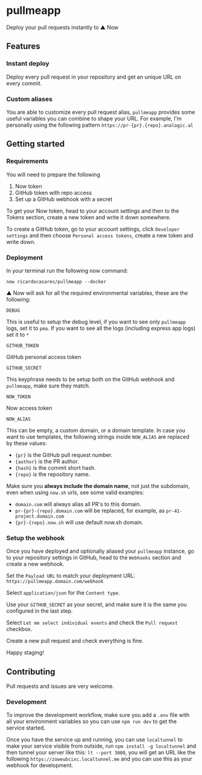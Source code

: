 # pullmeapp

Deploy your pull requests instantly to ▲ Now

## Features

### Instant deploy

Deploy every pull request in your repository and get an unique URL on every commit.

### Custom aliases

You are able to customize every pull request alias, `pullmeapp` provides some useful variables you can combine to shape your URL. For example, I'm personally using the following pattern `https://pr-{pr}.{repo}.analogic.al`

## Getting started

### Requirements

You will need to prepare the following

1. Now token
2. GitHub token with repo access
3. Set up a GitHub webhook with a secret

To get your Now token, head to your account settings and then to the Tokens section, create a new token and write it down somewhere.

To create a GitHub token, go to your account settings, click `Developer settings` and then choose `Personal access tokens`, create a new token and write down.

### Deployment

In your terminal run the following now command:

`now ricardocasares/pullmeapp --docker`

▲ Now will ask for all the required environmental variables, these are the following:

`DEBUG`

This is useful to setup the debug level, if you want to see only `pullmeapp` logs, set it to `pma`. If you want to see all the logs (including express app logs) set it to `*`

`GITHUB_TOKEN`

GitHub personal access token

`GITHUB_SECRET`

This keyphrase needs to be setup both on the GitHub webhook and `pullmeapp`, make sure they match.

`NOW_TOKEN`

Now access token

`NOW_ALIAS`

This can be empty, a custom domain, or a domain template. In case you want to use templates, the following strings inside `NOW_ALIAS` are replaced by these values:

* `{pr}` is the GitHub pull request number.
* `{author}` is the PR author.
* `{hash}` is the commit short hash.
* `{repo}` is the repository name.

Make sure you **always include the domain name**, not just the subdomain, even when using `now.sh` urls, see some valid examples:

* `domain.com` will always alias all PR's to this domain.
* `pr-{pr}-{repo}.domain.com` will be replaced, for example, as `pr-41-project.domain.com`
* `{pr}-{repo}.now.sh` will use default now.sh domain.

### Setup the webhook

Once you have deployed and optionally aliased your `pullmeapp` instance, go to your repository settings in GitHub, head to the `Webhooks` section and create a new webhook.

Set the `Payload URL` to match your deployment URL: `https://pullmeapp.domain.com/webhook`

Select `application/json` for the `Content type`.

Use your `GITHUB_SECRET` as your secret, and make sure it is the same you configured in the last step.

Select `Let me select individual events` and check the `Pull request` checkbox.

Create a new pull request and check everything is fine.

Happy staging!

## Contributing

Pull requests and issues are very welcome.

### Development

To improve the development workflow, make sure you add a `.env` file with all your environment variables so you can use `npm run dev` to get the service started.

Once you have the service up and running, you can use `localtunnel` to make your service visible from outside, run `npm install -g localtunnel` and then tunnel your server like this: `lt --port 3000`, you will get an URL like the following `https://zoweubcixc.localtunnel.me` and you can use this as your webhook for development.
